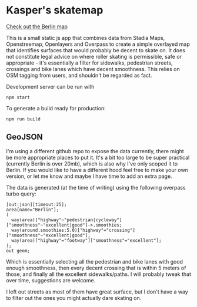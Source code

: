 # Kasper's skatemap

[Check out the Berlin map](https://kaspers-skatemap.surge.sh)

This is a small static js app that combines data from Stadia Maps, Openstreemap, Openlayers and Overpass to create a simple overlayed map that identifies surfaces that would probably be decent to skate on. It does not constitute legal advice on where roller skating is permissible, safe or appropriate - it's essentially a filter for sidewalks, pedestrian streets, crossings and bike lanes which have decent smoothness. This relies on OSM tagging from users, and shouldn't be regarded as fact.

Development server can be run with

    npm start

To generate a build ready for production:

    npm run build

## GeoJSON
I'm using a different github repo to expose the data currently, there might be more appropriate places to put it. It's a bit too large to be super practical (currently Berlin is over 20mb), which is also why I've only scoped it to Berlin. If you would like to have a different hood feel free to make your own version, or let me know and maybe I have time to add an extra page.

The data is generated (at the time of writing) using the following overpass turbo query:

```
[out:json][timeout:25];
area[name="Berlin"];
(
  way(area)["highway"~"pedestrian|cycleway"]["smoothness"~"excellent|good"]->.smoothies;
  way(around.smoothies:5.0)["highway"="crossing"]["smoothness"~"excellent|good"];
  way(area)["highway"="footway"]["smoothness"="excellent"];
);
out geom;
```

Which is essentially selecting all the pedestrian and bike lanes with good enough smoothness, then every decent crossing that is within 5 meters of those, and finally all the excellent sidewalks/paths. I will probably tweak that over time, suggestions are welcome. 

I left out streets as most of them have great surface, but I don't have a way to filter out the ones you might actually dare skating on.


